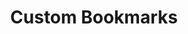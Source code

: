 ---
section: "works"
order: 9
title: "Custom Bookmarks"
imgName: "bookmarks"
links: { 
         github: "https://github.com/initialsky0/custom-bookmark", 
         link: "https://initialsky0.github.io/custom-bookmark/"
       }
---